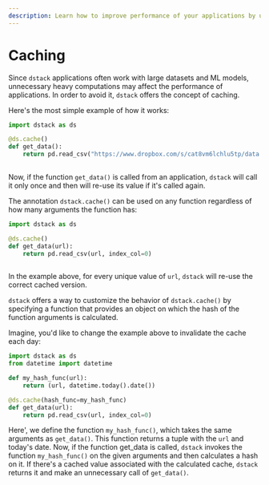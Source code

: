 ```yaml
---
description: Learn how to improve performance of your applications by using cache.
---
```


# Caching

Since `dstack` applications often work with large datasets and ML models, unnecessary heavy computations may affect the performance of applications. In order to avoid it, `dstack` offers the concept of caching. 

Here's the most simple example of how it works:

```python
import dstack as ds

@ds.cache()
def get_data():
    return pd.read_csv("https://www.dropbox.com/s/cat8vm6lchlu5tp/data.csv?dl=1", index_col=0)
    
```

Now, if the function `get_data()` is called from an application, `dstack` will call it only once and then will re-use its value if it's called again.

The annotation `dstack.cache()` can be used on any function regardless of how many arguments the function has:

```python
import dstack as ds

@ds.cache()
def get_data(url):
    return pd.read_csv(url, index_col=0)
    
```

In the example above, for every unique value of `url`,  `dstack` will re-use the correct cached version.

`dstack` offers a way to customize the behavior of `dstack.cache()` by specifying a function that provides an object on which the hash of the function arguments is calculated. 

Imagine, you'd like to change the example above to invalidate the cache each day:

```python
import dstack as ds
from datetime import datetime

def my_hash_func(url):
    return (url, datetime.today().date())

@ds.cache(hash_func=my_hash_func)
def get_data(url):
    return pd.read_csv(url, index_col=0)
```

Here', we define the function `my_hash_func()`, which takes the same arguments as `get_data()`. This function returns a tuple with the `url` and today's date. Now, if the function get\_data is called, `dstack` invokes the function `my_hash_func()` on the given arguments and then calculates a hash on it. If there's a cached value associated with the calculated cache, `dstack` returns it and make an unnecessary call of `get_data()`. 

